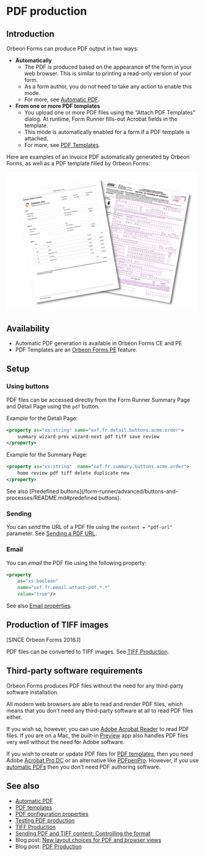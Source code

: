 # PDF production

## Introduction

Orbeon Forms can produce PDF output in two ways:

- __Automatically__
    - The PDF is produced based on the appearance of the form in your web browser. This is similar to printing a read-only version of your form.
    - As a form author, you do not need to take any action to enable this mode.
    - For more, see [Automatic PDF](pdf-automatic.md).
- __From one or more PDF templates__
    - You upload one or more PDF files using the "Attach PDF Templates" dialog. At runtime, Form Runner fills-out Acrobat fields in the template.
    - This mode is automatically enabled for a form if a PDF template is attached.
    - For more, see [PDF Templates](pdf-templates.md).

Here are examples of an invoice PDF automatically generated by Orbeon Forms, as well as a PDF template filled by Orbeon Forms:

![PDF Production](../images/pdf-examples.png)

## Availability

- Automatic PDF generation is available in Orbeon Forms CE and PE
- PDF Templates are an [Orbeon Forms PE](https://www.orbeon.com/download) feature.

## Setup

### Using buttons

PDF files can be accessed directly from the Form Runner Summary Page and Detail Page using the `pdf` button.

Example for the Detail Page:

```xml
<property as="xs:string" name="oxf.fr.detail.buttons.acme.order">
    summary wizard-prev wizard-next pdf tiff save review
</property>
```

Example for the Summary Page:

```xml
<property as="xs:string"  name="oxf.fr.summary.buttons.acme.order">
    home review pdf tiff delete duplicate new
</property>
```

See also [Predefined buttons](/form-runner/advanced/buttons-and-processes/README.md#predefined buttons).

### Sending

You can *send* the URL of a PDF file using the `content = "pdf-url"` parameter. See [Sending a PDF URL](/form-runner/advanced/buttons-and-processes/actions-form-runner.md#sending-a-pdf-url).

### Email

You can *email* the PDF file using the following property:

```xml
<property
    as="xs:boolean"
    name="oxf.fr.email.attach-pdf.*.*"
    value="true"/>
```

See also [Email properties](../configuration/properties/form-runner.md#email-settings).

## Production of TIFF images

[SINCE Orbeon Forms 2016.1]

PDF files can be converted to TIFF images. See [TIFF Production](/form-runner/feature/tiff-production.md).

## Third-party software requirements

Orbeon Forms produces PDF files without the need for any third-party software installation.

All modern web browsers are able to read and render PDF files, which means that you don't need any third-party software at all to read PDF files either.

If you wish so, however, you can use [Adobe Acrobat Reader](https://www.adobe.com/acrobat/pdf-reader.html) to read PDF files. If you are on a Mac, the built-in [Preview](https://support.apple.com/guide/preview/welcome/mac) app also handles PDF files very well without the need for Adobe software.

If you wish to create or update PDF files for [PDF templates](pdf-templates.md), then you need Adobe [Acrobat Pro DC](https://www.adobe.com/acrobat/free-trial-download.html?promoid=TY6XKZHL) or an alternative like [PDFpenPro](https://pdfpen.com/pdfpenpro/). However, if you use [automatic PDFs](pdf-automatic.md) then you don't need PDF authoring software.

## See also

- [Automatic PDF](pdf-automatic.md)
- [PDF templates](pdf-templates.md)
- [PDF configuration properties](/configuration/properties/form-runner-pdf.md)
- [Testing PDF production](/form-builder/pdf-test.md)
- [TIFF Production](/form-runner/feature/tiff-production.md)
- [Sending PDF and TIFF content: Controlling the format](/form-runner/advanced/buttons-and-processes/actions-form-runner-send.md)
- Blog post: [New layout choices for PDF and browser views](https://blog.orbeon.com/2019/11/new-layout-choices-for-pdf-and-browser.html)
- Blog post: [PDF Production](https://www.orbeon.com/2025/02/pdf-production)